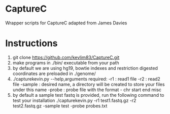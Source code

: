 # CaptureC
Wrapper scripts for CaptureC adapted from James Davies

Instructions
===============
1. git clone https://github.com/kevlim83/CaptureC.git
2. make programs in ./bin/ executable from your path
3. by default we are using hg19, bowtie indexes and restriction digested coordinates are preloaded in ./genome/
4. ./capturekevin.py --help,arguments required:
-r1 : read1 file
-r2 : read2 file
-sample : desired name, a directory will be created to store your files under this name
-probe : probe file with the format - chr start end misc
5. by default a sample test fastq is provided, run the following command to test your installation
./capturekevin.py -r1 test1.fastq.gz -r2 test2.fastq.gz -sample test -probe probes.txt
